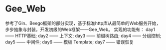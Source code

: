 # Gee_Web
参考了Gin、Beego框架的部分实现，基于标准http库从最简单的Web服务开始，步步抽象与封装，开发初级的Web框架——Gee_Web。
实现的功能有：
day1 —— HTTP基础;
day2 —— 上下文;
day3 —— 前缀树路由;
day4 —— 分组控制;
day5 —— 中间件;
day6 —— 模板 Template;
day7 —— 错误恢复
